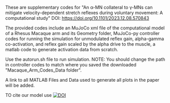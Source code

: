 These are supplementary codes for  "An α-MN collateral to γ-MNs can mitigate velocity-dependent stretch reflexes during voluntary movement: A computational study"  DOI: https://doi.org/10.1101/2023.12.08.570843 

The provided codes include an MuJoCo xml file of the computational model of a Rhesus Macaque arm and its Geometry folder, MuJoCo-py controller codes for running the simulation for unmodulated reflex gain, alpha-gamma co-activation, and reflex gain scaled by the alpha drive to the muscle, a matlab code to generate activation data from scratch.

Use the autorun.sh file to run simulation. NOTE: You should change the path in controller codes to match where you saved the downloaded "Macaque_Arm_Codes_Data folder".  

A link to all MATLAB Files and Data used to generate all plots in the paper will be added.

TO cite our model use 
[![DOI](https://zenodo.org/badge/731336333.svg)](https://zenodo.org/doi/10.5281/zenodo.10373301)

